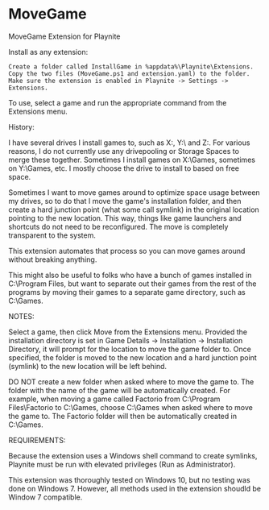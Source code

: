# MoveGame

MoveGame Extension for Playnite

Install as any extension:

    Create a folder called InstallGame in %appdata%\Playnite\Extensions.
    Copy the two files (MoveGame.ps1 and extension.yaml) to the folder.
    Make sure the extension is enabled in Playnite -> Settings -> Extensions.

To use, select a game and run the appropriate command from the Extensions menu.

History:

I have several drives I install games to, such as X:\, Y:\ and Z:\. For various reasons, I do not currently use any drivepooling or Storage Spaces to merge these together. Sometimes I install games on X:\Games, sometimes on Y:\Games, etc. I mostly choose the drive to install to based on free space.

Sometimes I want to move games around to optimize space usage between my drives, so to do that I move the game's installation folder, and then create a hard junction point (what some call symlink) in the original location pointing to the new location. This way, things like game launchers and shortcuts do not need to be reconfigured. The move is completely transparent to the system.

This extension automates that process so you can move games around without breaking anything.

This might also be useful to folks who have a bunch of games installed in C:\Program Files, but want to separate out their games from the rest of the programs by moving their games to a separate game directory, such as C:\Games.

NOTES:

Select a game, then click Move from the Extensions menu. Provided the installation directory is set in Game Details -> Installation -> Installation Directory, it will prompt for the location to move the game folder to. Once specified, the folder is moved to the new location and a hard junction point (symlink) to the new location will be left behind.

DO NOT create a new folder when asked where to move the game to. The folder with the name of the game will be automatically created. For example, when moving a game called Factorio from C:\Program Files\Factorio to C:\Games, choose C:\Games when asked where to move the game to. The Factorio folder will then be automatically created in C:\Games.

REQUIREMENTS:

Because the extension uses a Windows shell command to create symlinks, Playnite must be run with elevated privileges (Run as Administrator).

This extension was thoroughly tested on Windows 10, but no testing was done on Windows 7. However, all methods used in the extension shoudld be Window 7 compatible.
